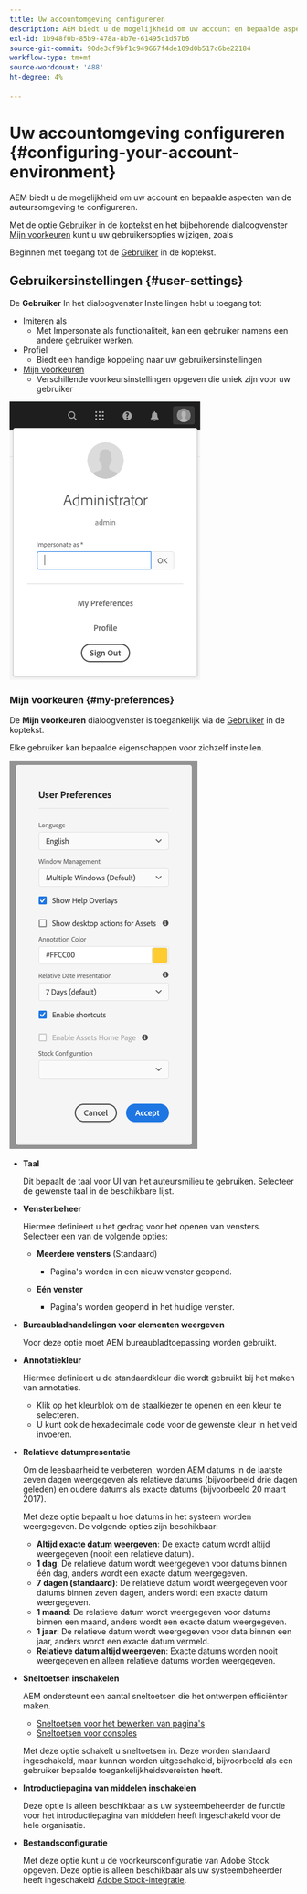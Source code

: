 ```yaml
---
title: Uw accountomgeving configureren
description: AEM biedt u de mogelijkheid om uw account en bepaalde aspecten van de auteursomgeving te configureren
exl-id: 1b948f0b-85b9-478a-8b7e-61495c1d57b6
source-git-commit: 90de3cf9bf1c949667f4de109d0b517c6be22184
workflow-type: tm+mt
source-wordcount: '488'
ht-degree: 4%

---
```


# Uw accountomgeving configureren {#configuring-your-account-environment}

AEM biedt u de mogelijkheid om uw account en bepaalde aspecten van de auteursomgeving te configureren.

Met de optie [Gebruiker](#user-settings) in de [koptekst](/help/sites-cloud/authoring/getting-started/basic-handling.md#the-header) en het bijbehorende dialoogvenster [Mijn voorkeuren](#my-preferences) kunt u uw gebruikersopties wijzigen, zoals

Beginnen met toegang tot de [Gebruiker](#user-settings) in de koptekst.

## Gebruikersinstellingen {#user-settings}

De **Gebruiker** In het dialoogvenster Instellingen hebt u toegang tot:

* Imiteren als
   * Met Impersonate als functionaliteit, kan een gebruiker namens een andere gebruiker werken. <!--With the [Impersonate as](/help/sites-administering/security.md#impersonating-another-user) functionality, a user can work on behalf of another user.-->
* Profiel
   * Biedt een handige koppeling naar uw gebruikersinstellingen <!--Offers a convenient link to your [user settings](/help/sites-administering/security.md))-->
* [Mijn voorkeuren](#my-preferences)
   * Verschillende voorkeursinstellingen opgeven die uniek zijn voor uw gebruiker

![Gebruikersinstellingen](/help/sites-cloud/authoring/assets/user-settings.png)

### Mijn voorkeuren {#my-preferences}

De **Mijn voorkeuren** dialoogvenster is toegankelijk via de [Gebruiker](#user-settings) in de koptekst.

Elke gebruiker kan bepaalde eigenschappen voor zichzelf instellen.

![Mijn voorkeuren](/help/sites-cloud/authoring/assets/user-preferences.png)

* **Taal**

   Dit bepaalt de taal voor UI van het auteursmilieu te gebruiken. Selecteer de gewenste taal in de beschikbare lijst.

* **Vensterbeheer**

   Hiermee definieert u het gedrag voor het openen van vensters. Selecteer een van de volgende opties:

   * **Meerdere vensters** (Standaard)

      * Pagina&#39;s worden in een nieuw venster geopend.
   * **Eén venster**

      * Pagina&#39;s worden geopend in het huidige venster.


* **Bureaubladhandelingen voor elementen weergeven**

   Voor deze optie moet AEM bureaubladtoepassing worden gebruikt.

* **Annotatiekleur**

   Hiermee definieert u de standaardkleur die wordt gebruikt bij het maken van annotaties.

   * Klik op het kleurblok om de staalkiezer te openen en een kleur te selecteren.
   * U kunt ook de hexadecimale code voor de gewenste kleur in het veld invoeren.

* **Relatieve datumpresentatie**

   Om de leesbaarheid te verbeteren, worden AEM datums in de laatste zeven dagen weergegeven als relatieve datums (bijvoorbeeld drie dagen geleden) en oudere datums als exacte datums (bijvoorbeeld 20 maart 2017).

   Met deze optie bepaalt u hoe datums in het systeem worden weergegeven. De volgende opties zijn beschikbaar:

   * **Altijd exacte datum weergeven**: De exacte datum wordt altijd weergegeven (nooit een relatieve datum).
   * **1 dag**: De relatieve datum wordt weergegeven voor datums binnen één dag, anders wordt een exacte datum weergegeven.
   * **7 dagen (standaard)**: De relatieve datum wordt weergegeven voor datums binnen zeven dagen, anders wordt een exacte datum weergegeven.
   * **1 maand**: De relatieve datum wordt weergegeven voor datums binnen een maand, anders wordt een exacte datum weergegeven.
   * **1 jaar**: De relatieve datum wordt weergegeven voor data binnen een jaar, anders wordt een exacte datum vermeld.
   * **Relatieve datum altijd weergeven**: Exacte datums worden nooit weergegeven en alleen relatieve datums worden weergegeven.

* **Sneltoetsen inschakelen**

   AEM ondersteunt een aantal sneltoetsen die het ontwerpen efficiënter maken.

   * [Sneltoetsen voor het bewerken van pagina&#39;s](/help/sites-cloud/authoring/fundamentals/keyboard-shortcuts.md)
   * [Sneltoetsen voor consoles](/help/sites-cloud/authoring/getting-started/keyboard-shortcuts.md)

   Met deze optie schakelt u sneltoetsen in. Deze worden standaard ingeschakeld, maar kunnen worden uitgeschakeld, bijvoorbeeld als een gebruiker bepaalde toegankelijkheidsvereisten heeft.

* **Introductiepagina van middelen inschakelen**

   Deze optie is alleen beschikbaar als uw systeembeheerder de functie voor het introductiepagina van middelen heeft ingeschakeld voor de hele organisatie.

* **Bestandsconfiguratie**

   Met deze optie kunt u de voorkeursconfiguratie van Adobe Stock opgeven. Deze optie is alleen beschikbaar als uw systeembeheerder heeft ingeschakeld [Adobe Stock-integratie](/help/assets/aem-assets-adobe-stock.md).
